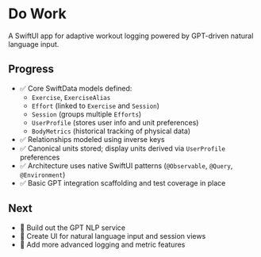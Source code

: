 # Do Work

A SwiftUI app for adaptive workout logging powered by GPT-driven natural language input.

## Progress

- ✅ Core SwiftData models defined:
  - `Exercise`, `ExerciseAlias`
  - `Effort` (linked to `Exercise` and `Session`)
  - `Session` (groups multiple `Efforts`)
  - `UserProfile` (stores user info and unit preferences)
  - `BodyMetrics` (historical tracking of physical data)
- ✅ Relationships modeled using inverse keys
- ✅ Canonical units stored; display units derived via `UserProfile` preferences
- ✅ Architecture uses native SwiftUI patterns (`@Observable`, `@Query`, `@Environment`)
- ✅ Basic GPT integration scaffolding and test coverage in place

## Next

- 🚧 Build out the GPT NLP service
- 🚧 Create UI for natural language input and session views
- 🚧 Add more advanced logging and metric features
